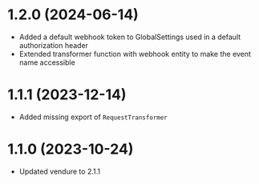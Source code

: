 # 1.2.0 (2024-06-14)

- Added a default webhook token to GlobalSettings used in a default authorization header
- Extended transformer function with webhook entity to make the event name accessible

# 1.1.1 (2023-12-14)

- Added missing export of `RequestTransformer`

# 1.1.0 (2023-10-24)

- Updated vendure to 2.1.1
